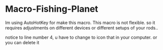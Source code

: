 # Macro-Fishing-Planet
Im using AutoHotKey for make this macro. This macro is not flexible. so it requires adjustments on different devices or different setups of your rods..

notice to line number 4, u have to change to icon that in your computer. or you can delete it
